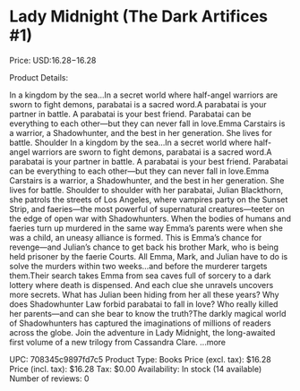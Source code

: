 # Lady Midnight (The Dark Artifices #1)

Price: USD:$16.28-$16.28

Product Details:

In a kingdom by the sea…In a secret world where half-angel warriors are sworn to fight demons, parabatai is a sacred word.A parabatai is your partner in battle. A parabatai is your best friend. Parabatai can be everything to each other—but they can never fall in love.Emma Carstairs is a warrior, a Shadowhunter, and the best in her generation. She lives for battle. Shoulder In a kingdom by the sea…In a secret world where half-angel warriors are sworn to fight demons, parabatai is a sacred word.A parabatai is your partner in battle. A parabatai is your best friend. Parabatai can be everything to each other—but they can never fall in love.Emma Carstairs is a warrior, a Shadowhunter, and the best in her generation. She lives for battle. Shoulder to shoulder with her parabatai, Julian Blackthorn, she patrols the streets of Los Angeles, where vampires party on the Sunset Strip, and faeries—the most powerful of supernatural creatures—teeter on the edge of open war with Shadowhunters. When the bodies of humans and faeries turn up murdered in the same way Emma’s parents were when she was a child, an uneasy alliance is formed. This is Emma’s chance for revenge—and Julian’s chance to get back his brother Mark, who is being held prisoner by the faerie Courts. All Emma, Mark, and Julian have to do is solve the murders within two weeks…and before the murderer targets them.Their search takes Emma from sea caves full of sorcery to a dark lottery where death is dispensed. And each clue she unravels uncovers more secrets. What has Julian been hiding from her all these years? Why does Shadowhunter Law forbid parabatai to fall in love? Who really killed her parents—and can she bear to know the truth?The darkly magical world of Shadowhunters has captured the imaginations of millions of readers across the globe. Join the adventure in Lady Midnight, the long-awaited first volume of a new trilogy from Cassandra Clare. ...more

UPC: 708345c9897fd7c5
Product Type: Books
Price (excl. tax): $16.28
Price (incl. tax): $16.28
Tax: $0.00
Availability: In stock (14 available)
Number of reviews: 0